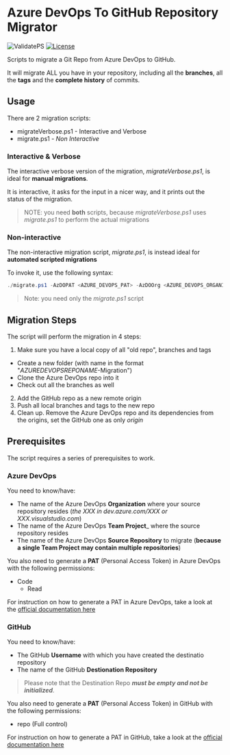 # Azure DevOps To GitHub Repository Migrator

![ValidatePS](https://github.com/n3wt0n/AzureDevOpsToGitHubRepoMigrator/workflows/ValidatePS/badge.svg)
[![License](https://img.shields.io/github/license/n3wt0n/AzureDevOpsToGitHubRepoMigrator.svg)](https://github.com/n3wt0n/AzureDevOpsToGitHubRepoMigrator/blob/master/LICENSE)

Scripts to migrate a Git Repo from Azure DevOps to GitHub.

It will migrate ALL you have in your repository, including all the __branches__, all the __tags__ and the __complete history__ of commits.

## Usage

There are 2 migration scripts:

- migrateVerbose.ps1 - Interactive and Verbose
- migrate.ps1 - _Non Interactive_

### Interactive & Verbose

The interactive verbose version of the migration, _migrateVerbose.ps1_, is ideal for __manual migrations__.

It is interactive, it asks for the input in a nicer way, and it prints out the status of the migration.

> NOTE: you need __both__ scripts, because _migrateVerbose.ps1_ uses _migrate.ps1_ to perform the actual migrations  

### Non-interactive

The non-interactive migration script, _migrate.ps1_, is instead ideal for __automated scripted migrations__

To invoke it, use the following syntax:

```PowerShell
./migrate.ps1 -AzDOPAT <AZURE_DEVOPS_PAT> -AzDOOrg <AZURE_DEVOPS_ORGANIZATION> -AzDOPrj <AZURE_DEVOPS_PROJECT_NAME> -AzDORepo <AZURE_DEVOPS_REPOSITORY_NAME> -GHPAT <GITHUB_PAT> -GHUser <GITHUB_USERNAME> -GHRepo <GITHUB_REPOSITORY_NAME>
```

> Note: you need only the _migrate.ps1_ script

## Migration Steps

The script will perform the migration in 4 steps:

1. Make sure you have a local copy of all "old repo", branches and tags
  - Create a new folder (with name in the format "_AZUREDEVOPSREPONAME_-Migration")
  - Clone the Azure DevOps repo into it
  - Check out all the branches as well
2. Add the GitHub repo as a new remote origin
3. Push all local branches and tags to the new repo
4. Clean up. Remove the Azure DevOps repo and its dependencies from the origins, set the GitHub one as only _origin_

## Prerequisites

The script requires a series of prerequisites to work.

### Azure DevOps

You need to know/have:

- The name of the Azure DevOps __Organization__ where your source repository resides (_the XXX in dev.azure.com/XXX or XXX.visualstudio.com_)
- The name of the Azure DevOps __Team Project___ where the source repository resides
- The name of the Azure DevOps __Source Repository__ to migrate (__because a single Team Project may contain multiple repositories__)

You also need to generate a __PAT__ (Personal Access Token) in Azure DevOps with the following permissions:
- Code
  - Read

For instruction on how to generate a PAT in Azure DevOps, take a look at the [official documentation here](https://docs.microsoft.com/en-us/azure/devops/organizations/accounts/use-personal-access-tokens-to-authenticate?view=azure-devops&tabs=preview-page#create-personal-access-tokens-to-authenticate-access)

### GitHub

You need to know/have:

- The GitHub __Username__ with which you have created the destinatio repository
- The name of the GitHub __Destionation Repository__

> Please note that the Destination Repo ___must be empty and not be initialized___.

You also need to generate a __PAT__ (Personal Access Token) in GitHub with the following permissions:
- repo (Full control)

For instruction on how to generate a PAT in GitHub, take a look at the [official documentation here](https://help.github.com/en/github/authenticating-to-github/creating-a-personal-access-token-for-the-command-line#creating-a-token)